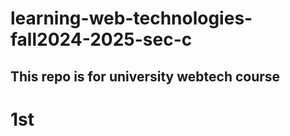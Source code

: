 # learning-web-technologies-fall2024-2025-sec-c
## This repo is for university webtech course 
# 1st 